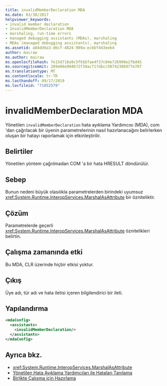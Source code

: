 ```yaml
---
title: invalidMemberDeclaration MDA
ms.date: 03/30/2017
helpviewer_keywords:
- invalid member declaration
- InvalidMemberDeclaration MDA
- marshaling, run-time errors
- managed debugging assistants (MDAs), marshaling
- MDAs (managed debugging assistants), marshaling
ms.assetid: a84dd9a3-d6cf-4824-989a-ecbbf443eeb4
author: mairaw
ms.author: mairaw
ms.openlocfilehash: fe15d718a9c5f91bfae4f37c04e726990e2fbd45
ms.sourcegitcommit: 289e06e904b72f34ac717dbcc5074239b977e707
ms.translationtype: MT
ms.contentlocale: tr-TR
ms.lasthandoff: 09/17/2019
ms.locfileid: "71052579"
---
```

# <a name="invalidmemberdeclaration-mda"></a>invalidMemberDeclaration MDA
Yönetilen `invalidMemberDeclaration` hata ayıklama Yardımcısı (MDA), com 'dan çağrılacak bir üyenin parametrelerinin nasıl hazırlanacağını belirlerken oluşan bir hatayı raporlamak için etkinleştirilir.  
  
## <a name="symptoms"></a>Belirtiler  
 Yönetilen yöntem çağrılmadan COM 'a bir hata HRESULT döndürülür.  
  
## <a name="cause"></a>Sebep  
 Bunun nedeni büyük olasılıkla parametrelerden birindeki uyumsuz <xref:System.Runtime.InteropServices.MarshalAsAttribute> bir özniteliktir.  
  
## <a name="resolution"></a>Çözüm  
 Parametrelerde geçerli <xref:System.Runtime.InteropServices.MarshalAsAttribute> öznitelikleri belirtin.  
  
## <a name="effect-on-the-runtime"></a>Çalışma zamanında etki  
 Bu MDA, CLR üzerinde hiçbir etkisi yoktur.  
  
## <a name="output"></a>Çıkış  
 Üye adı, tür adı ve hata iletisi içeren bilgilendirici bir ileti.  
  
## <a name="configuration"></a>Yapılandırma  
  
```xml  
<mdaConfig>  
  <assistants>  
    <invalidMemberDeclaration/>  
  </assistants>  
</mdaConfig>  
```  
  
## <a name="see-also"></a>Ayrıca bkz.

- <xref:System.Runtime.InteropServices.MarshalAsAttribute>
- [Yönetilen Hata Ayıklama Yardımcıları ile Hataları Tanılama](diagnosing-errors-with-managed-debugging-assistants.md)
- [Birlikte Çalışma için Hazırlama](../interop/interop-marshaling.md)
